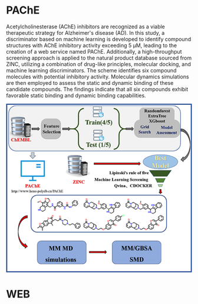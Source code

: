 # PAChE
Acetylcholinesterase (AChE) inhibitors are recognized as a viable therapeutic strategy for Alzheimer's disease (AD). In this study, a discriminator based on machine learning is developed to identify compound structures with AChE inhibitory activity exceeding 5 μM, leading to the creation of a web service named PAChE. Additionally, a high-throughput screening approach is applied to the natural product database sourced from ZINC, utilizing a combination of drug-like principles, molecular docking, and machine learning discriminators. The scheme identifies six compound molecules with potential inhibitory activity. Molecular dynamics simulations are then employed to assess the static and dynamic binding of these candidate compounds. The findings indicate that all six compounds exhibit favorable static binding and dynamic binding capabilities.

![Alt Text](image/toc.png)

# WEB
